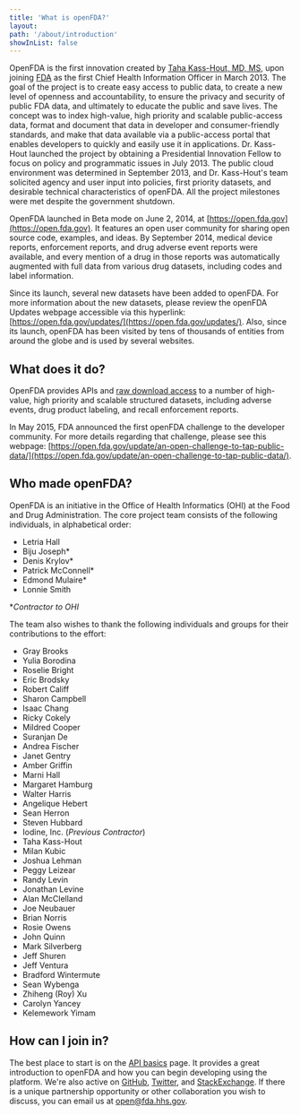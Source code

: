 ```yaml
---
title: 'What is openFDA?'
layout:
path: '/about/introduction'
showInList: false
---
```

OpenFDA is the first innovation created by [Taha Kass-Hout, MD, MS](http://www.fda.gov/AboutFDA/CentersOffices/ucm349836.htm), upon joining [FDA](http://www.fda.gov/) as the first Chief Health Information Officer in March 2013. The goal of the project is to create easy access to public data, to create a new level of openness and accountability, to ensure the privacy and security of public FDA data, and ultimately to educate the public and save lives. The concept was to index high-value, high priority and scalable public-access data, format and document that data in developer and consumer-friendly standards, and make that data available via a public-access portal that enables developers to quickly and easily use it in applications. Dr. Kass-Hout launched the project by obtaining a Presidential Innovation Fellow to focus on policy and programmatic issues in July 2013. The public cloud environment was determined in September 2013, and Dr. Kass-Hout's team solicited agency and user input into policies, first priority datasets, and desirable technical characteristics of openFDA. All the project milestones were met despite the government shutdown.

OpenFDA launched in Beta mode on June 2, 2014, at [https://open.fda.gov](https://open.fda.gov). It features an open user community for sharing open source code, examples, and ideas. By September 2014, medical device reports, enforcement reports, and drug adverse event reports were available, and every mention of a drug in those reports was automatically augmented with full data from various drug datasets, including codes and label information.

Since its launch, several new datasets have been added to openFDA.  For more information about the new datasets, please review the openFDA Updates webpage accessible via this hyperlink: [https://open.fda.gov/updates/](https://open.fda.gov/updates/). Also, since its launch, openFDA has been visited by tens of thousands of entities from around the globe and is used by several websites.

## What does it do?

OpenFDA provides APIs and [raw download access](https://open.fda.gov/update/openfda-now-allows-direct-downloads-of-data/) to a number of high-value, high priority and scalable structured datasets, including adverse events, drug product labeling, and recall enforcement reports.

In May 2015, FDA announced the first openFDA challenge to the developer community.  For more details regarding that challenge, please see this webpage: [https://open.fda.gov/update/an-open-challenge-to-tap-public-data/](https://open.fda.gov/update/an-open-challenge-to-tap-public-data/).

## Who made openFDA?

OpenFDA is an initiative in the Office of Health Informatics (OHI) at the Food and Drug Administration. The core project team consists of the following individuals, in alphabetical order:

- Letria Hall
- Biju Joseph*
- Denis Krylov*
- Patrick McConnell*
- Edmond Mulaire*
- Lonnie Smith

*_Contractor to OHI_

The team also wishes to thank the following individuals and groups for their contributions to the effort:

- Gray Brooks
- Yulia Borodina
- Roselie Bright
- Eric Brodsky
- Robert Califf
- Sharon Campbell
- Isaac Chang
- Ricky Cokely
- Mildred Cooper
- Suranjan De
- Andrea Fischer
- Janet Gentry
- Amber Griffin
- Marni Hall
- Margaret Hamburg
- Walter Harris
- Angelique Hebert
- Sean Herron
- Steven Hubbard
- Iodine, Inc. (_Previous Contractor_)
- Taha Kass-Hout
- Milan Kubic
- Joshua Lehman
- Peggy Leizear
- Randy Levin
- Jonathan Levine
- Alan McClelland
- Joe Neubauer
- Brian Norris
- Rosie Owens
- John Quinn
- Mark Silverberg
- Jeff Shuren
- Jeff Ventura
- Bradford Wintermute
- Sean Wybenga
- Zhiheng (Roy) Xu
- Carolyn Yancey
- Kelemework Yimam

## How can I join in?

The best place to start is on the [API basics](/api/reference/) page. It provides a great introduction to openFDA and how you can begin developing using the platform. We're also active on [GitHub](https://github.com/fda), [Twitter](https://twitter.com/openFDA), and [StackExchange](http://stackexchange.com/search?q=openfda). If there is a unique partnership opportunity or other collaboration you wish to discuss, you can email us at [open@fda.hhs.gov](mailto:open@fda.hhs.gov).
